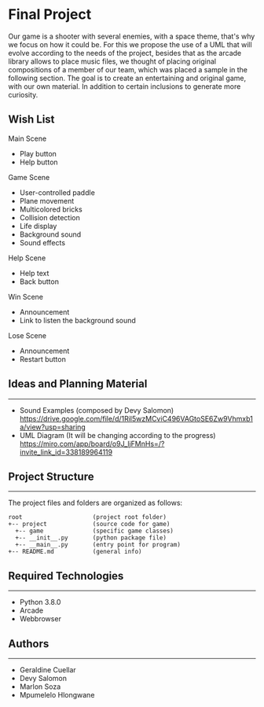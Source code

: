 # Final Project
Our game is a shooter with several enemies, with a space theme, that's why we focus on how it could be. For this we propose the use of a UML that will evolve according to the needs of the project, besides that as the arcade library allows to place music files, we thought of placing original compositions of a member of our team, which was placed a sample in the following section. The goal is to create an entertaining and original game, with our own material. In addition to certain inclusions to generate more curiosity.

## Wish List
Main Scene
- Play button
- Help button

Game Scene
- User-controlled paddle
- Plane movement
- Multicolored bricks
- Collision detection
- Life display
- Background sound
- Sound effects

Help Scene
- Help text
- Back button

Win Scene
- Announcement
- Link to listen the background sound

Lose Scene
- Announcement
- Restart button

## Ideas and Planning Material
---
* Sound Examples (composed by Devy Salomon)
https://drive.google.com/file/d/1Ril5wzMCviC496VAGtoSE6Zw9Vhmxb1a/view?usp=sharing
* UML Diagram (It will be changing according to the progress)
https://miro.com/app/board/o9J_ljFMnHs=/?invite_link_id=338189964119
## Project Structure
---
The project files and folders are organized as follows:
```
root                    (project root folder)
+-- project             (source code for game)
  +-- game              (specific game classes)
  +-- __init__.py       (python package file)
  +-- __main__.py       (entry point for program)
+-- README.md           (general info)
```

## Required Technologies
---
* Python 3.8.0
* Arcade
* Webbrowser

## Authors
---
* Geraldine Cuellar
* Devy Salomon
* Marlon Soza
* Mpumelelo Hlongwane
